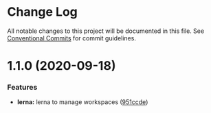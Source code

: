 # Change Log

All notable changes to this project will be documented in this file.
See [Conventional Commits](https://conventionalcommits.org) for commit guidelines.

# 1.1.0 (2020-09-18)


### Features

* **lerna:** lerna to manage workspaces ([951ccde](https://github.com/bearkfear/projeto-integrador/commit/951ccdef574aa282a6f8c521c98cfda983347566))
